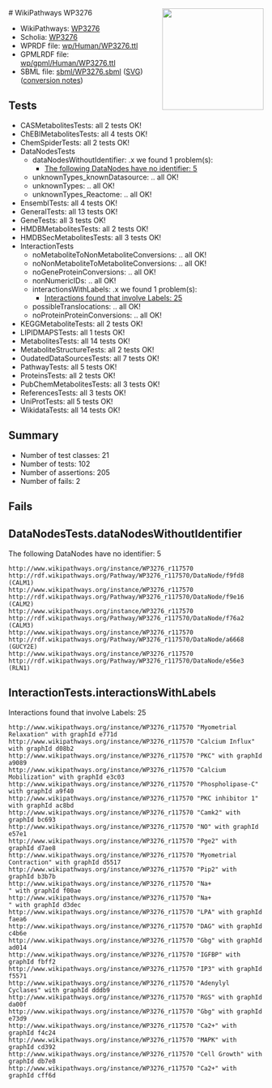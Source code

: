 <img style="float: right; width: 200px" src="../logo.png" />
# WikiPathways WP3276

* WikiPathways: [WP3276](https://identifiers.org/wikipathways:WP3276)
* Scholia: [WP3276](https://scholia.toolforge.org/wikipathways/WP3276)
* WPRDF file: [wp/Human/WP3276.ttl](../wp/Human/WP3276.ttl)
* GPMLRDF file: [wp/gpml/Human/WP3276.ttl](../wp/gpml/Human/WP3276.ttl)
* SBML file: [sbml/WP3276.sbml](../sbml/WP3276.sbml) ([SVG](../sbml/WP3276.svg)) ([conversion notes](../sbml/WP3276.txt))

## Tests
* CASMetabolitesTests: all 2 tests OK!
* ChEBIMetabolitesTests: all 4 tests OK!
* ChemSpiderTests: all 2 tests OK!
* DataNodesTests
    * dataNodesWithoutIdentifier: .x we found 1 problem(s):
        * [The following DataNodes have no identifier: 5](#d2d32fa4)
    * unknownTypes_knownDatasource: .. all OK!
    * unknownTypes: .. all OK!
    * unknownTypes_Reactome: .. all OK!
* EnsemblTests: all 4 tests OK!
* GeneralTests: all 13 tests OK!
* GeneTests: all 3 tests OK!
* HMDBMetabolitesTests: all 2 tests OK!
* HMDBSecMetabolitesTests: all 3 tests OK!
* InteractionTests
    * noMetaboliteToNonMetaboliteConversions: .. all OK!
    * noNonMetaboliteToMetaboliteConversions: .. all OK!
    * noGeneProteinConversions: .. all OK!
    * nonNumericIDs: .. all OK!
    * interactionsWithLabels: .x we found 1 problem(s):
        * [Interactions found that involve Labels: 25](#fe97a8dc)
    * possibleTranslocations: .. all OK!
    * noProteinProteinConversions: .. all OK!
* KEGGMetaboliteTests: all 2 tests OK!
* LIPIDMAPSTests: all 1 tests OK!
* MetabolitesTests: all 14 tests OK!
* MetaboliteStructureTests: all 2 tests OK!
* OudatedDataSourcesTests: all 7 tests OK!
* PathwayTests: all 5 tests OK!
* ProteinsTests: all 2 tests OK!
* PubChemMetabolitesTests: all 3 tests OK!
* ReferencesTests: all 3 tests OK!
* UniProtTests: all 5 tests OK!
* WikidataTests: all 14 tests OK!


## Summary

* Number of test classes: 21
* Number of tests: 102
* Number of assertions: 205
* Number of fails: 2

## Fails

<a name="d2d32fa4" />

## DataNodesTests.dataNodesWithoutIdentifier

The following DataNodes have no identifier: 5
```
http://www.wikipathways.org/instance/WP3276_r117570 http://rdf.wikipathways.org/Pathway/WP3276_r117570/DataNode/f9fd8 (CALM1)
http://www.wikipathways.org/instance/WP3276_r117570 http://rdf.wikipathways.org/Pathway/WP3276_r117570/DataNode/f9e16 (CALM2)
http://www.wikipathways.org/instance/WP3276_r117570 http://rdf.wikipathways.org/Pathway/WP3276_r117570/DataNode/f76a2 (CALM3)
http://www.wikipathways.org/instance/WP3276_r117570 http://rdf.wikipathways.org/Pathway/WP3276_r117570/DataNode/a6668 (GUCY2E)
http://www.wikipathways.org/instance/WP3276_r117570 http://rdf.wikipathways.org/Pathway/WP3276_r117570/DataNode/e56e3 (RLN1)
```

<a name="fe97a8dc" />

## InteractionTests.interactionsWithLabels

Interactions found that involve Labels: 25
```
http://www.wikipathways.org/instance/WP3276_r117570 "Myometrial Relaxation" with graphId e771d
http://www.wikipathways.org/instance/WP3276_r117570 "Calcium Influx" with graphId d08b2
http://www.wikipathways.org/instance/WP3276_r117570 "PKC" with graphId a9089
http://www.wikipathways.org/instance/WP3276_r117570 "Calcium Mobilization" with graphId e3c03
http://www.wikipathways.org/instance/WP3276_r117570 "Phospholipase-C" with graphId a9f40
http://www.wikipathways.org/instance/WP3276_r117570 "PKC inhibitor 1" with graphId ac8bd
http://www.wikipathways.org/instance/WP3276_r117570 "Camk2" with graphId bc693
http://www.wikipathways.org/instance/WP3276_r117570 "NO" with graphId e57e1
http://www.wikipathways.org/instance/WP3276_r117570 "Pge2" with graphId d7ae8
http://www.wikipathways.org/instance/WP3276_r117570 "Myometrial Contraction" with graphId d5517
http://www.wikipathways.org/instance/WP3276_r117570 "Pip2" with graphId b3b7b
http://www.wikipathways.org/instance/WP3276_r117570 "Na+
" with graphId f00ae
http://www.wikipathways.org/instance/WP3276_r117570 "Na+
" with graphId d3dec
http://www.wikipathways.org/instance/WP3276_r117570 "LPA" with graphId faea6
http://www.wikipathways.org/instance/WP3276_r117570 "DAG" with graphId c4b6e
http://www.wikipathways.org/instance/WP3276_r117570 "Gbg" with graphId ad014
http://www.wikipathways.org/instance/WP3276_r117570 "IGFBP" with graphId fbff2
http://www.wikipathways.org/instance/WP3276_r117570 "IP3" with graphId f5571
http://www.wikipathways.org/instance/WP3276_r117570 "Adenylyl Cyclases" with graphId dddb9
http://www.wikipathways.org/instance/WP3276_r117570 "RGS" with graphId da00f
http://www.wikipathways.org/instance/WP3276_r117570 "Gbg" with graphId e73d9
http://www.wikipathways.org/instance/WP3276_r117570 "Ca2+" with graphId f4c24
http://www.wikipathways.org/instance/WP3276_r117570 "MAPK" with graphId cd392
http://www.wikipathways.org/instance/WP3276_r117570 "Cell Growth" with graphId db7e8
http://www.wikipathways.org/instance/WP3276_r117570 "Ca2+" with graphId cff6d
```

